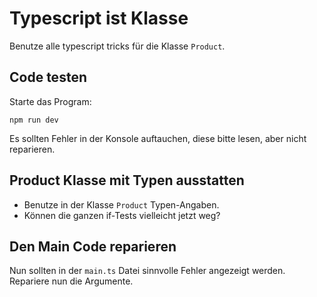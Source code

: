 # Typescript ist Klasse

Benutze alle typescript tricks für die Klasse `Product`.

## Code testen
Starte das Program:
```shell
npm run dev
```

Es sollten Fehler in der Konsole auftauchen, diese bitte lesen, aber nicht reparieren.

## Product Klasse mit Typen ausstatten
* Benutze in der Klasse `Product` Typen-Angaben.
* Können die ganzen if-Tests vielleicht jetzt weg?

## Den Main Code reparieren
Nun sollten in der `main.ts` Datei sinnvolle Fehler angezeigt werden. Repariere nun die Argumente.